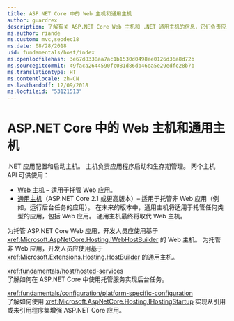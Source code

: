 ```yaml
---
title: ASP.NET Core 中的 Web 主机和通用主机
author: guardrex
description: 了解有关 ASP.NET Core Web 主机和 .NET 通用主机的信息，它们负责应用启动和生存期管理。
ms.author: riande
ms.custom: mvc,seodec18
ms.date: 08/28/2018
uid: fundamentals/host/index
ms.openlocfilehash: 3e67d8338aa7ac1b1530d0498ee0126d36a8d72b
ms.sourcegitcommit: 49faca2644590fc081d86db46ea5e29edfc28b7b
ms.translationtype: HT
ms.contentlocale: zh-CN
ms.lasthandoff: 12/09/2018
ms.locfileid: "53121513"
---
```

# <a name="web-host-and-generic-host-in-aspnet-core"></a>ASP.NET Core 中的 Web 主机和通用主机

.NET 应用配置和启动主机。 主机负责应用程序启动和生存期管理。 两个主机 API 可供使用：

* [Web 主机](xref:fundamentals/host/web-host) &ndash; 适用于托管 Web 应用。
* [通用主机](xref:fundamentals/host/generic-host)（ASP.NET Core 2.1 或更高版本）&ndash; 适用于托管非 Web 应用（例如，运行后台任务的应用）。 在未来的版本中，通用主机将适用于托管任何类型的应用，包括 Web 应用。 通用主机最终将取代 Web 主机。

为托管 ASP.NET Core Web 应用，开发人员应使用基于 <xref:Microsoft.AspNetCore.Hosting.IWebHostBuilder> 的 Web 主机。 为托管非 Web 应用，开发人员应使用基于 <xref:Microsoft.Extensions.Hosting.HostBuilder> 的通用主机。

<xref:fundamentals/host/hosted-services>  
了解如何在 ASP.NET Core 中使用托管服务实现后台任务。

<xref:fundamentals/configuration/platform-specific-configuration>  
了解如何使用 <xref:Microsoft.AspNetCore.Hosting.IHostingStartup> 实现从引用或未引用程序集增强 ASP.NET Core 应用。
